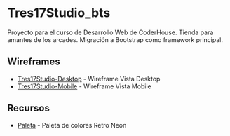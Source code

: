 # Tres17Studio_bts
Proyecto para el curso de Desarrollo Web de CoderHouse.
Tienda para amantes de los arcades.
Migración a Bootstrap como framework principal.

## Wireframes
* [Tres17Studio-Desktop](https://www.figma.com/file/LgEQjZnMJPriZ9ygOu6i40/Tres17Studio?node-id=0%3A1) - Wireframe Vista Desktop
* [Tres17Studio-Mobile](https://www.figma.com/file/OGFI2wT1WzxVW1xbctmjkn/Tres17Studio-Mobile) - Wireframe Vista Mobile

## Recursos
* [Paleta](https://www.color-hex.com/color-palette/74007) - Paleta de colores Retro Neon




